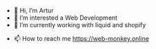 - 👋 Hi, I’m Artur
- 👀 I’m interested a Web Development
- 🌱 I’m currently working with liquid and shopify
<!--- 
- 💞️ I’m looking to collaborate on ...
--->
- 📫 How to reach me https://web-monkey.online

<!---
astratow/astratow is a ✨ special ✨ repository because its `README.md` (this file) appears on your GitHub profile.
You can click the Preview link to take a look at your changes.
--->
